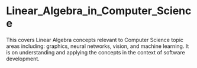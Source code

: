 # Linear_Algebra_in_Computer_Science
This covers Linear Algebra concepts relevant to Computer Science topic areas including: graphics, neural networks, vision, 
and machine learning. It is on understanding and applying the concepts in the context of software development.
